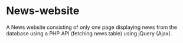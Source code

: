 # News-website
A News website consisting of only one page displaying news from the database using a PHP API (fetching news table) using jQuery (Ajax).
